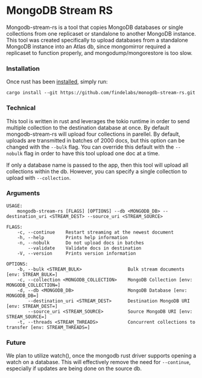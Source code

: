 # MongoDB Stream RS

Mongodb-stream-rs is a tool that copies MongoDB databases or single collections from one replicaset or standalone to another MongoDB instance. This tool was created specifically to upload databases from a standalone MongoDB instance into an Atlas db, since mongomirror required a replicaset to function properly, and mongodump/mongorestore is too slow. 

### Installation

Once rust has been [installed](https://www.rust-lang.org/tools/install), simply run:
```
cargo install --git https://github.com/findelabs/monogdb-stream-rs.git
```

### Technical

This tool is written in rust and leverages the tokio runtime in order to send multiple collection to the destination database at once. By default mongodb-stream-rs will upload four collections in parellel. By default, uploads are transmitted in batches of 2000 docs, but this option can be changed with the `--bulk` flag. You can override this default with the `--nobulk` flag in order to have this tool upload one doc at a time.

If only a database name is passed to the app, then this tool will upload all collections within the db. However, you can specify a single collection to upload with `--collection`.

### Arguments

```
USAGE:
    mongodb-stream-rs [FLAGS] [OPTIONS] --db <MONGODB_DB> --destination_uri <STREAM_DEST> --source_uri <STREAM_SOURCE>

FLAGS:
    -c, --continue    Restart streaming at the newest document
    -h, --help        Prints help information
    -n, --nobulk      Do not upload docs in batches
        --validate    Validate docs in destination
    -V, --version     Prints version information

OPTIONS:
    -b, --bulk <STREAM_BULK>                 Bulk stream documents [env: STREAM_BULK=]
    -c, --collection <MONGODB_COLLECTION>    MongoDB Collection [env: MONGODB_COLLECTION=]
    -d, --db <MONGODB_DB>                    MongoDB Database [env: MONGODB_DB=]
        --destination_uri <STREAM_DEST>      Destination MongoDB URI [env: STREAM_DEST=]
        --source_uri <STREAM_SOURCE>         Source MongoDB URI [env: STREAM_SOURCE=]
    -t, --threads <STREAM_THREADS>           Concurrent collections to transfer [env: STREAM_THREADS=]
```

### Future

We plan to utilize watch(), once the mongodb rust driver supports opening a watch on a database. This will effectively remove the need for `--continue`, especially if updates are being done on the source db.
